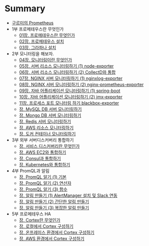 # Summary

* [구르미의 Prometheus](README.md)
* 1부 프로메테우스란 무엇인가
  * [01장. 프로메테우스란 무엇인가](./part1/01_what_is_prometheus/01_what_is_prometheus.md)
  * [02장. 프로메테우스 설치](./part1/02_install_prometheus/02_install_prometheus.md)
  * [03장. 그라파나 설치](./part1/03_install_grafana/03_install_grafana.md)
* 2부 모니터링을 해보자.
  * [04장. 모니터링이란 무엇인가]()
  * [05장. 서버 리소스 모니터링하기 (1) node-exporter](./part2/05_server_monitoring_01/05_server_monitoring_01.md)
  * [06장. 서버 리소스 모니터링하기 (2) CollectD와 통합](./part2/06_server_monitoring_02/06_server_monitoring_02.md)
  * [07장. NGINX 서버 모니터링하기 (1) nginxlog-exporter](./part2/07_nginx_server_monitoring_01/07_nginx_server_monitoring_01.md)
  * [08장. NGINX 서버 모니터링하기 (2) nginx-prometheus-exporter](./part2/08_nginx_server_monitoring_02/08_nginx_server_monitoring_02.md)
  * [09장. 자바 어플리케이션 모니터링하기 (1) spring-boot](./part2/09/09_application_monitoring.md)
  * [10장. 자바 어플리케이션 모니터링하기 (2) jmx-exporter]()
  * [11장. 프로세스 포트 모니터링 하기 blackbox-exporter]()
  * [장. MySQL DB 서버 모니터링하기]()
  * [장. Mongo DB 서버 모니터링하기]()
  * [장. Redis 서버 모니터링하기]()
  * [장. AWS 리소스 모니터링하기]()
  * [장. 도커 컨테이너 모니터링하기]()
* 3부 외부 서버디스커버리 통합하기
  * [장. 서비스 디스커버리란 무엇인가]()
  * [장. AWS EC2와 통합하기]()
  * [장. Consul과 통합하기]()
  * [장. Kubernetes와 통합하기]()
* 4부 PromQL과 알림
  * [장. PromQL 알기 (1) 기본]()
  * [장. PromQL 알기 (2) 연산자]()
  * [장. PromQL 알기 (3) 함수]()
  * [장. 알림 만들기 (1) AlertManager 설치 및 Slack 연동]()
  * [장. 알림 만들기 (2) 간단한 알림 만들기]()
  * [장. 알림 만들기 (3) 복잡한 알림 만들기]()
* 5부 프로메테우스 HA
  * [장. Cortex란 무엇인가]()
  * [장. 로컬에서 Cortex 구성하기]()
  * [장. 온프레미스 환경에서 Cortex 구성하기 ]()
  * [장. AWS 환경에서 Cortex 구성하기]()
  